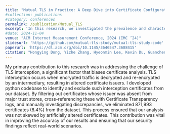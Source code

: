 ```yaml
---
title: "Mutual TLS in Practice: A Deep Dive into Certificate Configurations and Privacy Issues"
#collection: publications
#category: conferences
permalink: /publication/Mutual_TLS
excerpt: 'In this research, we investigated the prevalence and characteristics of mutual TLS connections, including the associated services and patterns of certificate usage. Specifically, by analyzing TLS connection logs collected from a large campus network over 23 months, we identified over 2.2 million unique server certificates and over 3.4 million unique client certificates used in over 1.2 billion mutual TLS connections. Using this data, we examined security concerns, non-standard behaviors in certificate sharing, and the privacy implications of sensitive information found in mutual TLS certificates.'
#date: 2024-11-04 
venue: "ACM Internet Measurement Conference, 2024 (IMC ’24)"
slidesurl: 'https://github.com/mutual-tls-study/mutual-tls-study-code'
paperurl: 'https://dl.acm.org/doi/10.1145/3646547.3688415'
citation: "Hongying Dong, Yizhe Zhang, Hyeonmin Lee, Kevin Du, Guancheng Tu, and Yixin Sun. Mutual TLS in Practice: A Deep Dive into Certificate Configurations and Privacy Issues. In Proceedings of the ACM Internet Measurement Conference, 2024 (IMC ’24)."
---
```

My primary contribution to this research was in addressing the challenge of TLS interception, a significant factor that biases certificate analysis. TLS interception occurs when encrypted traffic is decrypted and re-encrypted by an intermediary, resulting in altered certificate issuers. I developed python codebase to identify and exclude such interception certificates from our dataset. By filtering out certificates whose issuer was absent from major trust stores, cross-referencing these with Certificate Transparency logs, and manually investigating discrepancies, we eliminated 871,993 certificates (8.4%) from the dataset. This process ensured that our analysis was not skewed by artificially altered certificates. This contribution was vital in improving the accuracy of our results and ensuring that our security findings reflect real-world scenarios.

